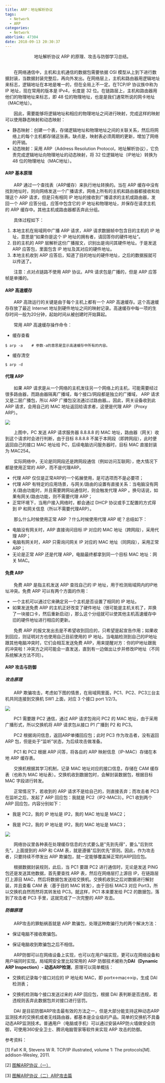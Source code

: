 ```yaml
---
title: ARP：地址解析协议
tags:
  - Network
  - ARP
categories:
  - Network
abbrlink: 47304
date: 2018-09-13 20:30:37
---
```


<center>地址解析协议 ARP 的原理、攻击与防御学习总结。</center>

<!--more-->

<br>

　　在网络通信中，主机和主机通信的数据包需要依据 OSI 模型从上到下进行数据封装，当数据封装完整后，再向外发出。在网络层上，主机和路由器用逻辑地址来标志，逻辑地址在本地是唯一的，但在全局上不一定。在TCP/IP 协议族中称为 IP 地址，现在常用的版本是 IPv4，长度是 32 位。在链路层上，主机和路由器用他们的物理地址来标志，即 48 位的物理地址，也是是我们通常所说的网卡地址（MAC地址）。

　　因此，需要能够将逻辑地址和相应的物理地址之间进行映射，完成这样的映射可以使用静态映射和动态映射：

- 静态映射：创建一个表，存储逻辑地址和物理地址之间的关联关系，然后将网络上的每个主机都存储这张表。缺点是，映射表必须周期的更新，增加了网络的开销。
- 动态映射：采用 ARP（Address Resolution Protocol，地址解析协议），它负责完成逻辑地址向物理地址的动态映射，将 32 位逻辑地址（IP地址）转换为 48 位的物理地址（MAC地址）。

#### ARP 基本原理

　　ARP 通过一个查找表（ARP缓存）来执行地址转换的。当在 ARP 缓存中没有找到地址时，则向网络发送一个广播请求，网络上所有的主机和路由器都接收和处理这个 ARP 请求，但是只有相同 IP 地址的接收到广播请求的主机或路由器，发回一个 ARP 应答分组，应答中包含它的 IP 地址和物理地址，并保存在请求主机的 ARP 缓存中。其他主机或路由器都丢弃此分组。

　　具体过程如下：

1. 本地主机在局域网中广播 ARP 请求，ARP 请求数据帧中包含目的主机的 IP 地址，意思是“如果你是这个 IP 地址的拥有者，请回答你的硬件地址”。
2. 目的主机的 ARP 层解析这份广播报文，识别出是询问其硬件地址。于是发送 ARP 应答包，里面包含 IP 地址及其对应的硬件地址。
3. 本地主机收到 ARP 应答后，知道了目的地址的硬件地址，之后的数据报就可以传送了。

　　注意：点对点链路不使用 ARP 协议。APR 请求包是广播的，但是 ARP 应答帧是单播的。

#### ARP 高速缓存

　　ARP 高效运行的关键是由于每个主机上都有一个 ARP 高速缓存。这个高速缓存存放了最近 Internet 地址到硬件地址之间的映射记录。高速缓存中每一项的生存时间一般为20分钟，起始时间从被创建时开始算起。

　　常用 ARP 高速缓存操作命令：

- 缓存查看

```shell
$ arp -a	# 参数-a的意思是显示高速缓存中所有的内容。
```

- 缓存清空

```shell
$ arp -d
```

#### 代理 ARP

　　如果 ARP 请求是从一个网络的主机发往另一个网络上的主机，可能需要经过很多路由器，而路由器隔离广播域，每个接口/网段都是独立的广播域， ARP 请求又是二层广播包，所以 ARP 广播包没法通过过路由器。。因此，网关设备收到此 ARP 请求，会用自己的 MAC 地址返回给请求者，这便是代理 ARP（Proxy ARP）。

![](http://fzy-blog.oss-cn-shenzhen.aliyuncs.com/2018/9/13-1.png)

　　上图中，PC 发送 ARP 请求服务器 8.8.8.8 的 MAC 地址，路由器（网关）收到这个请求时会进行判断，由于目标 8.8.8.8 不属于本网段（即跨网段），此时便返回自己的接口 MAC 地址给 PC，后续电脑访问服务器时，目标 MAC 直接封装为 MAC254。

　　实际网络中，无论是同网段还是跨网段通信（例如访问互联网），绝大情况下都是使用正常的 ARP，而不是代理ARP。

- 代理 ARP 仅仅是正常ARP的一个拓展使用，是可选项而不是必要项；
- 代理 ARP 有特定的应用场景，与网关/路由的设置有直接关系：当电脑没有网关/路由功能时，并且需要跨网站通信时，则会触发代理 ARP 。换句话说，如果有网关/路由功能，则不需要代理 ARP；
- 正常环境下，当用户接入网络时，都会通过 DHCP 协议或手工配置的方式得到 IP 和网关信息（所以不需要代理ARP）。

　　那么什么时候使用正常 ARP ？什么时候使用代理 ARP 呢？总结如下：

- 电脑没有网关时，ARP 直接询问目标 IP 对应的 MAC 地址（跨网段），采用代理 ARP；
- 电脑有网关时，ARP 只需询问网关 IP 对应的 MAC 地址（同网段），采用正常 ARP；
- 无论是正常 ARP 还是代理 ARP，电脑最终都拿到同一个目标 MAC 地址：网关 MAC。

#### 免费 ARP

　　免费 ARP 是指主机发送 ARP 查找自己的 IP 地址，用于检测局域网内的IP地址冲突。免费 ARP 可以有两个方面的作用：

- 一个主机可以通过它来确定另一个主机是否设置了相同的 IP 地址。
- 如果发送免费 ARP 的主机正好改变了硬件地址（很可能是主机关机了，并换了一块接口卡，然后重新启动），那么这个分组就可以使其他主机高速缓存中旧的硬件地址进行相应的更新。

　　免费 ARP 的报文发出去是不希望收到回应的，只希望是起宣告作用；如果收到回应，则证明对方也使用自己目前使用的 IP 地址。当电脑检测到自己的IP地址跟其他电脑冲突时，它们会相互发送免费 ARP，用来提醒对方：你的IP地址跟我的冲突啦！冲突方之间可能会一直发送，直到有一边做出让步并修改IP地址（不同系统解决方法不同）。

#### ARP 攻击与防御

##### 攻击原理

　　ARP 欺骗攻击，考虑如下图的情景，在局域网里面，PC1、PC2、PC3三台主机共同连接到交换机 SW1 上面，对应 3 个接口 port 1/2/3。

![](http://fzy-blog.oss-cn-shenzhen.aliyuncs.com/2018/9/13-2.png)

　　PC1 需要跟 PC2 通信，通过 ARP 请求包询问 PC2 的 MAC 地址，由于采用广播形式，所以交换机将 ARP 请求包从接口 P1 广播到 P2 和 PC3。

　　PC2 根据询问信息，返回ARP单播回应包；此时 PC3 作为攻击者，没有返回 ARP 包，但是处于“监听”状态，为后续攻击做准备。

　　PC1 和 PC2 根据 ARP 问答，将各自的 ARP 映射信息（IP-MAC）存储在本地 ARP 缓存表。

　　交换机根据其学习机制，记录 MAC 地址对应的接口信息，存储在 CAM 缓存表（也称为 MAC 地址表）。交换机收到数据包时，会解封装数据包，根据目标 MAC 字段进行转发。

　　正常情况下，若收到的 ARP 请求不是给自己的，则直接丢弃；而攻击者 PC3 在监听之后，发起了 ARP 回应包：我就是 PC2（IP2-MAC3）。PC1 收到两个 ARP 回应包，内容分别如下：

- 我是 PC2，我的 IP 地址是 IP2，我的 MAC 地址是 MAC2；

- 我是 PC2，我的 IP 地址是 IP2，我的 MAC 地址是 MAC3；

![](http://fzy-blog.oss-cn-shenzhen.aliyuncs.com/2018/9/13-3.png)

　　网络协议里各种表在处理缓存信息的方式要么是"先到先得"，要么"后到优先"。上面提到的 ARP 和 CAM 表，就是遵循"后到优先"原则。因此，作为攻击者，只要持续不停发出 ARP 欺骗包，就一定能够覆盖掉正常的ARP回应包。

　　根据数据封装规则，此后，当 PC1 要跟 PC2 进行通信时，无论是发送 PING 包还是发送其他数据，首先要查找 ARP 表，然后在网络层打上源目 IP，在链路层打上源目 MAC，然后将数据包发送给交换机。交换机收到之后对数据进行解封装，并且查看 CAM 表（基于目的 MAC 转发），由于目标 MAC3 对应 Port3，所以交换机自然而然将其转发给 PC3。就这样，PC1 本来要发给 PC2 的数据包，落到了攻击者 PC3 手里，这就完成了一次完整的 ARP 攻击。

##### 防御原理

　　ARP攻击的罪魁祸首就是 ARP 欺骗包，处理这种欺骗行为的两个解决方法：

- 保证电脑不接收欺骗包。

- 保证电脑收到欺骗包之后不相信。

　　ARP防御可以在网络设备上实现，也可以在用户端实现，更可以在网络设备和用户端同时实现。局域网安全里比较常用的 ARP 防御技术被称为**DAI（Dynamic ARP Inspection）- 动态ARP检测**，原理可以简单概括：

- 交换机记录每个接口对应的 IP 地址和 MAC，即 port<->mac<->ip，生成 DAI 检测表；

- 交换机检测每个接口发送过来的 ARP 回应包，根据 DAI 表判断是否违规，若违规则丢弃此数据包并对接口进行惩罚。

　　DAI 是目前防御ARP攻击最有效的方法之一，但是大部分能支持这种动态ARP监测技术的交换机或者无线路由器，都基本是企业级的产品。简单的交换机不具备动态ARP监测技术。普通用户（电脑或手机）可以通过安装ARP防火墙做安全防御，可使用360安全卫士、腾讯电脑管家等软件来实现 ARP 攻击的防御。



参考资料：

[1] Fall K R, Stevens W R. TCP/IP illustrated, volume 1: The protocols[M]. addison-Wesley, 2011.

\[2] [图解ARP协议（一）](http://www.pinginglab.net/article/72)

\[3] [图解ARP协议（二）ARP攻击篇](http://www.pinginglab.net/article/84)